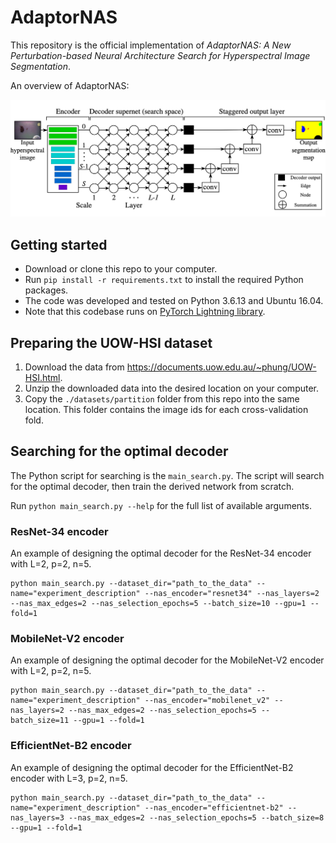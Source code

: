 # AdaptorNAS
This repository is the official implementation of _AdaptorNAS: A New Perturbation-based Neural Architecture Search for Hyperspectral Image Segmentation_.

An overview of AdaptorNAS:

<img src="./figure/overview-adaptornas.png" width="820" alt="An Overview of AdaptorNAS."/>

## Getting started
- Download or clone this repo to your computer.
- Run `pip install -r requirements.txt` to install the required Python packages.
- The code was developed and tested on Python 3.6.13 and Ubuntu 16.04.
- Note that this codebase runs on [PyTorch Lightning library](https://www.pytorchlightning.ai).

## Preparing the UOW-HSI dataset
1. Download the data from https://documents.uow.edu.au/~phung/UOW-HSI.html.
2. Unzip the downloaded data into the desired location on your computer.
3. Copy the `./datasets/partition` folder from this repo into the same location.
   This folder contains the image ids for each cross-validation fold.

## Searching for the optimal decoder

The Python script for searching is the `main_search.py`. The script will search
for the optimal decoder, then train the derived network from scratch. 

Run `python main_search.py --help` for the full list of available arguments. 

### ResNet-34 encoder
An example of designing the optimal decoder for the ResNet-34 encoder with L=2, p=2, n=5.

```
python main_search.py --dataset_dir="path_to_the_data" --name="experiment_description" --nas_encoder="resnet34" --nas_layers=2 --nas_max_edges=2 --nas_selection_epochs=5 --batch_size=10 --gpu=1 --fold=1
```
### MobileNet-V2 encoder
An example of designing the optimal decoder for the MobileNet-V2 encoder with L=2, p=2, n=5. 

```
python main_search.py --dataset_dir="path_to_the_data" --name="experiment_description" --nas_encoder="mobilenet_v2" --nas_layers=2 --nas_max_edges=2 --nas_selection_epochs=5 --batch_size=11 --gpu=1 --fold=1 
```

### EfficientNet-B2 encoder
An example of designing the optimal decoder for the EfficientNet-B2 encoder with L=3, p=2, n=5.
```
python main_search.py --dataset_dir="path_to_the_data" --name="experiment_description" --nas_encoder="efficientnet-b2" --nas_layers=3 --nas_max_edges=2 --nas_selection_epochs=5 --batch_size=8 --gpu=1 --fold=1
```

